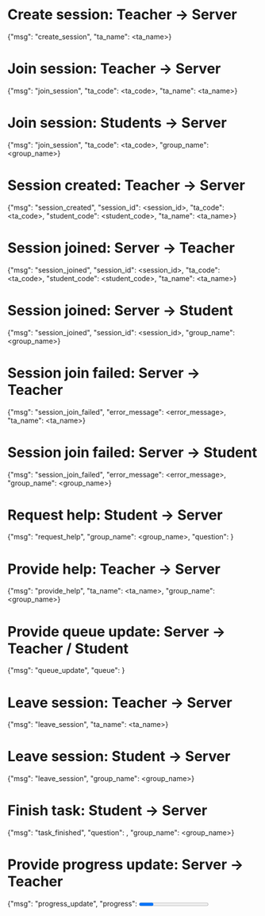 # Create session: Teacher -> Server

{"msg": "create_session", "ta_name": <ta_name>}

# Join session: Teacher -> Server

{"msg": "join_session", "ta_code": <ta_code>, "ta_name": <ta_name>}

# Join session: Students -> Server

{"msg": "join_session", "ta_code": <ta_code>, "group_name": <group_name>}

# Session created: Teacher -> Server

{"msg": "session_created", "session_id": <session_id>, "ta_code": <ta_code>, "student_code": <student_code>, "ta_name": <ta_name>}

# Session joined: Server -> Teacher

{"msg": "session_joined", "session_id": <session_id>, "ta_code": <ta_code>, "student_code": <student_code>, "ta_name": <ta_name>}

# Session joined: Server -> Student

{"msg": "session_joined", "session_id": <session_id>, "group_name": <group_name>}

# Session join failed: Server -> Teacher

{"msg": "session_join_failed", "error_message": <error_message>, "ta_name": <ta_name>}

# Session join failed: Server -> Student

{"msg": "session_join_failed", "error_message": <error_message>, "group_name": <group_name>}



# Request help: Student -> Server

{"msg": "request_help", "group_name": <group_name>, "question": <question>}

# Provide help: Teacher -> Server

{"msg": "provide_help", "ta_name": <ta_name>, "group_name": <group_name>}

# Provide queue update: Server -> Teacher / Student

{"msg": "queue_update", "queue": <queue>}



# Leave session: Teacher -> Server

{"msg": "leave_session", "ta_name": <ta_name>}

# Leave session: Student -> Server

{"msg": "leave_session", "group_name": <group_name>}


# Finish task: Student -> Server

{"msg": "task_finished", "question": <question>, "group_name": <group_name>}

# Provide progress update: Server -> Teacher

{"msg": "progress_update", "progress": <progress>}

